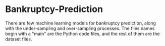 # Bankruptcy-Prediction
There are few machine learning models for bankruptcy prediction, along with the under-sampling and over-sampling processes.
The files names begin with a "main" are the Python code files, and the rest of them are the dataset files.
